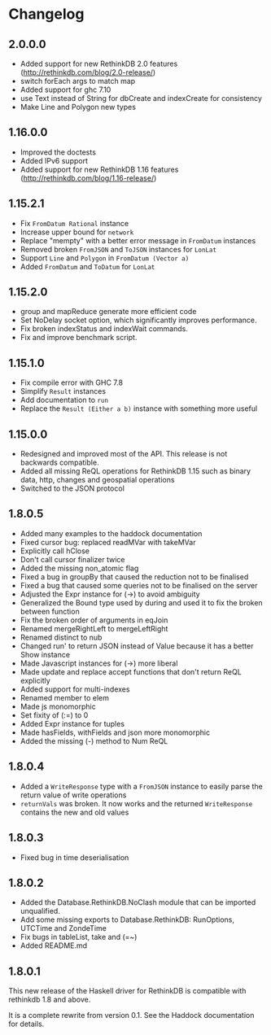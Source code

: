 # Changelog

## 2.0.0.0
- Added support for new RethinkDB 2.0 features (http://rethinkdb.com/blog/2.0-release/)
- switch forEach args to match map
- Added support for ghc 7.10
- use Text instead of String for dbCreate and indexCreate for consistency
- Make Line and Polygon new types

## 1.16.0.0
- Improved the doctests
- Added IPv6 support
- Added support for new RethinkDB 1.16 features (http://rethinkdb.com/blog/1.16-release/)

## 1.15.2.1
- Fix `FromDatum Rational` instance
- Increase upper bound for `network`
- Replace "mempty" with a better error message in `FromDatum` instances
- Removed broken `FromJSON` and `ToJSON` instances for `LonLat`
- Support `Line` and `Polygon` in `FromDatum (Vector a)`
- Added `FromDatum` and `ToDatum` for `LonLat`

## 1.15.2.0
- group and mapReduce generate more efficient code
- Set NoDelay socket option, which significantly improves performance.
- Fix broken indexStatus and indexWait commands.
- Fix and improve benchmark script.

## 1.15.1.0
- Fix compile error with GHC 7.8
- Simplify `Result` instances
- Add documentation to `run`
- Replace the `Result (Either a b)` instance with something more useful

## 1.15.0.0
- Redesigned and improved most of the API. This release is not backwards compatible.
- Added all missing ReQL operations for RethinkDB 1.15 such as binary data, http, changes and geospatial operations
- Switched to the JSON protocol

## 1.8.0.5
- Added many examples to the haddock documentation
- Fixed cursor bug: replaced readMVar with takeMVar
- Explicitly call hClose
- Don't call cursor finalizer twice
- Added the missing non_atomic flag
- Fixed a bug in groupBy that caused the reduction not to be finalised
- Fixed a bug that caused some queries not to be finalised on the server
- Adjusted the Expr instance for (->) to avoid ambiguity
- Generalized the Bound type used by during and used it to fix the broken between function
- Fix the broken order of arguments in eqJoin
- Renamed mergeRightLeft to mergeLeftRight
- Renamed distinct to nub
- Changed run' to return JSON instead of Value because it has a better Show instance
- Made Javascript instances for (->) more liberal
- Made update and replace accept functions that don't return ReQL explicitly
- Added support for multi-indexes
- Renamed member to elem
- Made js monomorphic
- Set fixity of (:=) to 0
- Added Expr instance for tuples
- Made hasFields, withFields and json more monomorphic
- Added the missing (-) method to Num ReQL

## 1.8.0.4
- Added a `WriteResponse` type with a `FromJSON` instance to easily parse the return value of write operations
- `returnVals` was broken. It now works and the returned `WriteResponse` contains the new and old values

## 1.8.0.3
- Fixed bug in time deserialisation

## 1.8.0.2
- Added the Database.RethinkDB.NoClash module that can be imported unqualified.
- Add some missing exports to Database.RethinkDB: RunOptions, UTCTime and ZondeTime
- Fix bugs in tableList, take and (=~)
- Added README.md

## 1.8.0.1
This new release of the Haskell driver for RethinkDB is compatible with rethinkdb 1.8 and above.

It is a complete rewrite from version 0.1. See the Haddock documentation for details.
